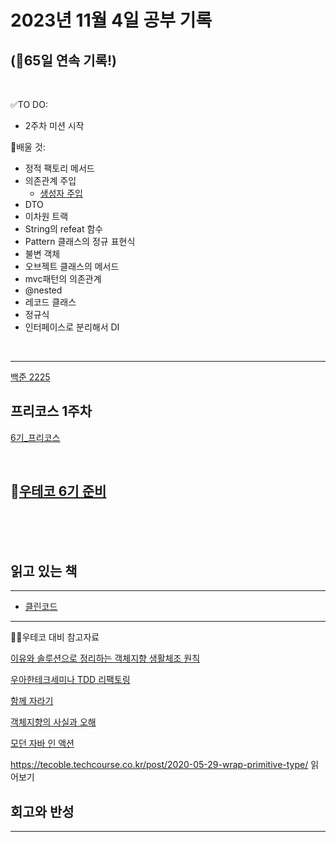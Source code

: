 # 2023년 11월 4일 공부 기록 
## (🚀65일 연속 기록!)

<br>

✅TO DO: 

- 2주차 미션 시작


💭배울 것:

- 정적 팩토리 메서드
- 의존관계 주입
  - [생성자 주입](https://mangkyu.tistory.com/125)
- DTO
- 이차원 트랙
- String의 refeat 함수
- Pattern 클래스의 정규 표현식
- 불변 객체
- 오브젝트 클래스의 메서드
- mvc패턴의 의존관계
- @nested
- 레코드 클래스
- 정규식
- 인터페이스로 분리해서 DI


<br>

---

[백준 2225](..%2F..%2F..%2FAlgorithm%2FSolvedProblem%2FDP%2F2225%2F2225.md)

## 프리코스 1주차

[6기_프리코스](..%2F..%2F..%2F%EC%9A%B0%EC%95%84%ED%95%9C%ED%85%8C%ED%81%AC%EC%BD%94%EC%8A%A4%2F%EC%9A%B0%ED%85%8C%EC%BD%94_6%EA%B8%B0_%EC%A4%80%EB%B9%84%2F6%EA%B8%B0_%ED%94%84%EB%A6%AC%EC%BD%94%EC%8A%A4.md)


<br>


## 🙏[우테코 6기 준비](../../../우아한테크코스/우테코_6기_준비/우테코_6기_준비.md)

<br><br><br>

## 읽고 있는 책

---

- [클린코드](..%2F..%2F..%2F%EB%8F%85%EC%84%9C%2F%EB%B0%A9%EB%B2%95%EB%A1%A0%2F%ED%81%B4%EB%A6%B0%EC%BD%94%EB%93%9C%2F%ED%81%B4%EB%A6%B0%EC%BD%94%EB%93%9C.md)

---
🧑‍💻우테코 대비 참고자료

[이유와 솔루션으로 정리하는 객체지향 생활체조 원칙](..%2F..%2F..%2FOOP%2F%EC%9D%B4%EC%9C%A0%EC%99%80_%EC%86%94%EB%A3%A8%EC%85%98%EC%9C%BC%EB%A1%9C_%EC%A0%95%EB%A6%AC%ED%95%98%EB%8A%94_%EA%B0%9D%EC%B2%B4%EC%A7%80%ED%96%A5_%EC%83%9D%ED%99%9C%EC%B2%B4%EC%A1%B0_%EC%9B%90%EC%B9%99.md)

[우아한테크세미나 TDD 리팩토링](..%2F..%2F..%2F%EC%9A%B0%EC%95%84%ED%95%9C%ED%85%8C%ED%81%AC%EC%BD%94%EC%8A%A4%2F%EC%9A%B0%ED%85%8C%EC%BD%94_6%EA%B8%B0_%EC%A4%80%EB%B9%84%2F%EC%9A%B0%EC%95%84%ED%95%9C%ED%85%8C%ED%81%AC%EC%84%B8%EB%AF%B8%EB%82%98%2FTDD%EB%A6%AC%ED%8C%A9%ED%86%A0%EB%A7%81%2F%EC%9A%B0%EC%95%84%ED%95%9C%ED%85%8C%ED%81%AC%EC%84%B8%EB%AF%B8%EB%82%98_TDD_%EB%A6%AC%ED%8C%A9%ED%86%A0%EB%A7%81.md)

[함께 자라기](..%2F..%2F..%2FCS%28ComputerScience%29%2F%EA%B0%9C%EB%B0%9C%EB%B0%A9%EB%B2%95%EB%A1%A0%2F%EC%95%A0%EC%9E%90%EC%9D%BC%2F%ED%95%A8%EA%BB%98_%EC%9E%90%EB%9D%BC%EA%B8%B0%2F%ED%95%A8%EA%BB%98_%EC%9E%90%EB%9D%BC%EA%B8%B0.md)

[객체지향의 사실과 오해](..%2F..%2F..%2FOOP%2F%EA%B0%9D%EC%B2%B4%EC%A7%80%ED%96%A5%EC%9D%98_%EC%82%AC%EC%8B%A4%EA%B3%BC_%EC%98%A4%ED%95%B4%2F%EA%B0%9D%EC%B2%B4%EC%A7%80%ED%96%A5%EC%9D%98_%EC%82%AC%EC%8B%A4%EA%B3%BC_%EC%98%A4%ED%95%B4.md)

[모던 자바 인 액션](..%2F..%2F..%2FJava%2FModernJavaInAction%2FModernJavaInAction.md)

https://tecoble.techcourse.co.kr/post/2020-05-29-wrap-primitive-type/
읽어보기

## 회고와 반성

---
